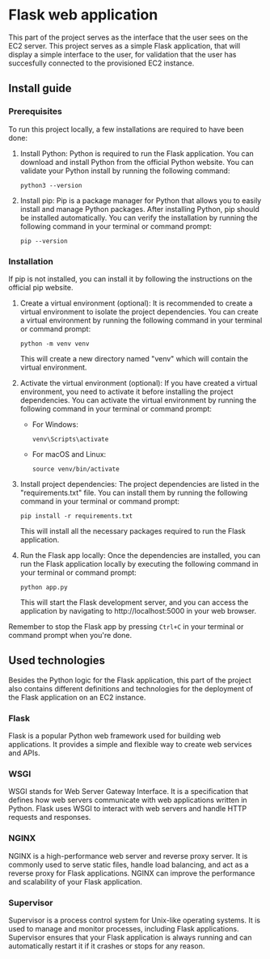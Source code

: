 # Flask web application

This part of the project serves as the interface that the user sees on the EC2 server. This project serves as a simple Flask application, that will display a simple interface to the user, for validation that the user has succesfully connected to the provisioned EC2 instance.

## Install guide

### Prerequisites

To run this project locally, a few installations are required to have been done:

1. Install Python: Python is required to run the Flask application. You can download and install Python from the official Python website. You can validate your Python install by running the following command:

   ```
   python3 --version
   ```

2. Install pip: Pip is a package manager for Python that allows you to easily install and manage Python packages. After installing Python, pip should be installed automatically. You can verify the installation by running the following command in your terminal or command prompt:

   ```
   pip --version
   ```

### Installation

If pip is not installed, you can install it by following the instructions on the official pip website.

1. Create a virtual environment (optional): It is recommended to create a virtual environment to isolate the project dependencies. You can create a virtual environment by running the following command in your terminal or command prompt:

   ```
   python -m venv venv
   ```

   This will create a new directory named "venv" which will contain the virtual environment.

2. Activate the virtual environment (optional): If you have created a virtual environment, you need to activate it before installing the project dependencies. You can activate the virtual environment by running the following command in your terminal or command prompt:

   - For Windows:

     ```
     venv\Scripts\activate
     ```

   - For macOS and Linux:

     ```
     source venv/bin/activate
     ```

3. Install project dependencies: The project dependencies are listed in the "requirements.txt" file. You can install them by running the following command in your terminal or command prompt:

   ```
   pip install -r requirements.txt
   ```

   This will install all the necessary packages required to run the Flask application.

4. Run the Flask app locally: Once the dependencies are installed, you can run the Flask application locally by executing the following command in your terminal or command prompt:

   ```
   python app.py
   ```

   This will start the Flask development server, and you can access the application by navigating to http://localhost:5000 in your web browser.

Remember to stop the Flask app by pressing `Ctrl+C` in your terminal or command prompt when you're done.

## Used technologies

Besides the Python logic for the Flask application, this part of the project also contains different definitions and technologies for the deployment of the Flask application on an EC2 instance.

### Flask

Flask is a popular Python web framework used for building web applications. It provides a simple and flexible way to create web services and APIs.

### WSGI

WSGI stands for Web Server Gateway Interface. It is a specification that defines how web servers communicate with web applications written in Python. Flask uses WSGI to interact with web servers and handle HTTP requests and responses.

### NGINX

NGINX is a high-performance web server and reverse proxy server. It is commonly used to serve static files, handle load balancing, and act as a reverse proxy for Flask applications. NGINX can improve the performance and scalability of your Flask application.

### Supervisor

Supervisor is a process control system for Unix-like operating systems. It is used to manage and monitor processes, including Flask applications. Supervisor ensures that your Flask application is always running and can automatically restart it if it crashes or stops for any reason.
